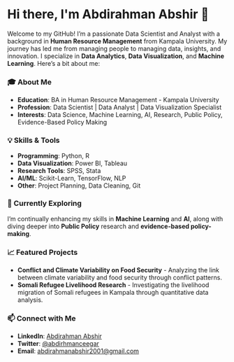 # Hi there, I'm Abdirahman Abshir 👋

Welcome to my GitHub! I’m a passionate Data Scientist and Analyst with a background in **Human Resource Management** from Kampala University. My journey has led me from managing people to managing data, insights, and innovation. I specialize in **Data Analytics**, **Data Visualization**, and **Machine Learning**. Here’s a bit about me:

### 🎓 About Me
- **Education**: BA in Human Resource Management - Kampala University
- **Profession**: Data Scientist | Data Analyst | Data Visualization Specialist
- **Interests**: Data Science, Machine Learning, AI, Research, Public Policy, Evidence-Based Policy Making

### 💡 Skills & Tools
- **Programming**: Python, R
- **Data Visualization**: Power BI, Tableau
- **Research Tools**: SPSS, Stata
- **AI/ML**: Scikit-Learn, TensorFlow, NLP
- **Other**: Project Planning, Data Cleaning, Git

### 🌱 Currently Exploring
I’m continually enhancing my skills in **Machine Learning** and **AI**, along with diving deeper into **Public Policy** research and **evidence-based policy-making**.

### 📈 Featured Projects
- **Conflict and Climate Variability on Food Security** - Analyzing the link between climate variability and food security through conflict patterns.
- **Somali Refugee Livelihood Research** - Investigating the livelihood migration of Somali refugees in Kampala through quantitative data analysis.

### 📫 Connect with Me
- **LinkedIn**: [Abdirahman Abshir](https://www.linkedin.com/in/abdirahman-abshir-22616b233)
- **Twitter**: [@abdirhmanceegar](https://x.com/abdirhmanceegar?t=SmLnnHCEUydjaC9i6RbE8w&s=09)
- **Email**: abdirahmanabshir2001@gmail.com
